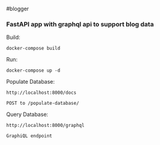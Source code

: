 #blogger


### FastAPI app with graphql api to support blog data 

Build:  
```
docker-compose build
```

Run:
```
docker-compose up -d
```

Populate Database:
```commandline
http://localhost:8000/docs

POST to /populate-database/
```

Query Database:
```commandline
http://localhost:8000/graphql

GraphiQL endpoint
```